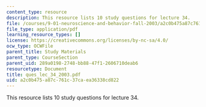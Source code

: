 ```yaml
---
content_type: resource
description: This resource lists 10 study questions for lecture 34.
file: /courses/9-01-neuroscience-and-behavior-fall-2003/a2c0b475a87c761c37caea36338cd822_ques_lec_34_2003.pdf
file_type: application/pdf
learning_resource_types: []
license: https://creativecommons.org/licenses/by-nc-sa/4.0/
ocw_type: OCWFile
parent_title: Study Materials
parent_type: CourseSection
parent_uid: 289a0198-2748-bb88-47f1-2606710deab6
resourcetype: Document
title: ques_lec_34_2003.pdf
uid: a2c0b475-a87c-761c-37ca-ea36338cd822
---
```

This resource lists 10 study questions for lecture 34.